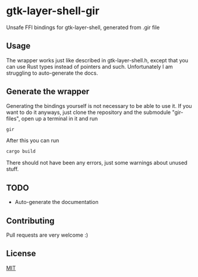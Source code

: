 # gtk-layer-shell-gir
Unsafe FFI bindings for gtk-layer-shell, generated from .gir file

## Usage
The wrapper works just like described in gtk-layer-shell.h, except that you can use Rust types instead of pointers and such. Unfortunately I am struggling to auto-generate the docs.

## Generate the wrapper
Generating the bindings yourself is not necessary to be able to use it. If you want to do it anyways, just clone the repository and the submodule "gir-files", open up a terminal in it and run
```bash
gir
```
After this you can run
```bash
cargo build
```
There should not have been any errors, just some warnings about unused stuff.

## TODO
- Auto-generate the documentation

## Contributing
Pull requests are very welcome :)

## License
[MIT](https://choosealicense.com/licenses/mit/)
